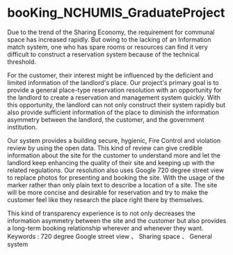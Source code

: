 # booKing_NCHUMIS_GraduateProject

Due to the trend of the Sharing Economy, the requirement for communal space has increased rapidly. But owing to the lacking of an Information match system, one who has spare rooms or resources can find it very difficult to construct a reservation system because of the technical threshold.

For the customer, their interest might be influenced by the deficient and limited information of the landlord's place. Our project's primary goal is to provide a general place-type reservation resolution with an opportunity for the landlord to create a reservation and management system quickly. With this opportunity, the landlord can not only construct their system rapidly but also provide sufficient information of the place to diminish the information asymmetry between the
landlord, the customer, and the government institution.

Our system provides a building secure, hygienic, Fire Control and violation review by using the open data. This kind of review can give credible information about the site for the customer to understand more and let the landlord keep enhancing the quality of their site and keeping up with the related regulations.
Our resolution also uses Google 720 degree street view to replace photos for presenting and booking the site. With the usage of the marker rather than only plain text to describe a location of a site. The site will be more concise and desirable for reservation and try to make the customer feel like they research the place right there by themselves.

This kind of transparency experience is to not only decreases the information asymmetry between the site and the customer but also provides a long-term booking relationship wherever and whenever they want.
Keywords : 720 degree Google street view 、 Sharing space 、 General system
